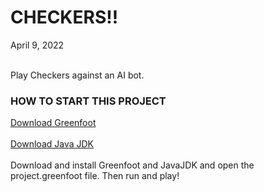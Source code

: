 <h1>CHECKERS!! </h1>
April 9, 2022
<br></br>
<p>Play Checkers against an AI bot.</p>

<h3>HOW TO START THIS PROJECT</h3>
<a href="https://www.greenfoot.org/download">Download Greenfoot</a>
<br></br>
<a href="https://www.oracle.com/java/technologies/downloads/">Download Java JDK</a>
<br></br>
Download and install Greenfoot and JavaJDK and open the project.greenfoot file. Then run and play! 
